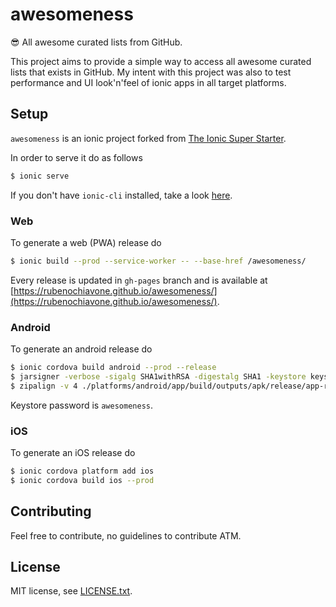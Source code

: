 # awesomeness

:sunglasses: All awesome curated lists from GitHub.

This project aims to provide a simple way to access all awesome curated lists that exists in GitHub. My intent with this project was also to test performance and UI look'n'feel of ionic apps in all target platforms.

## Setup

`awesomeness` is an ionic project forked from [The Ionic Super Starter](https://github.com/ionic-team/starters/tree/master/ionic-angular/official/super).

In order to serve it do as follows

```bash
$ ionic serve
```

If you don't have `ionic-cli` installed, take a look [here](https://ionicframework.com/docs/installation/cli).

### Web

To generate a web (PWA) release do

```bash
$ ionic build --prod --service-worker -- --base-href /awesomeness/
```

Every release is updated in `gh-pages` branch and is available at [https://rubenochiavone.github.io/awesomeness/](https://rubenochiavone.github.io/awesomeness/).

### Android

To generate an android release do

```bash
$ ionic cordova build android --prod --release
$ jarsigner -verbose -sigalg SHA1withRSA -digestalg SHA1 -keystore keys/awesome-release-key.keystore ./platforms/android/app/build/outputs/apk/release/app-release-unsigned.apk awesomeness
$ zipalign -v 4 ./platforms/android/app/build/outputs/apk/release/app-release-unsigned.apk app-release.apk
```

Keystore password is `awesomeness`.

### iOS

To generate an iOS release do

```bash
$ ionic cordova platform add ios
$ ionic cordova build ios --prod
```

## Contributing

Feel free to contribute, no guidelines to contribute ATM.

## License

MIT license, see [LICENSE.txt](LICENSE.txt).
